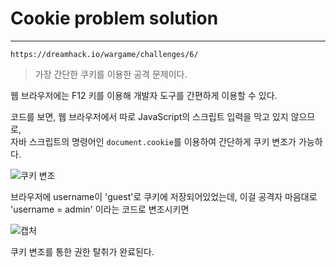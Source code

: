 # Cookie problem solution
---
`https://dreamhack.io/wargame/challenges/6/`

>가장 간단한 쿠키를 이용한 공격 문제이다.

웹 브라우저에는 F12 키를 이용해 개발자 도구를 간편하게 이용할 수 있다.

코드를 보면, 웹 브라우저에서 따로 JavaScript의 스크립트 입력을 막고 있지 않으므로,  
자바 스크립트의 명령어인 `document.cookie`를 이용하여 간단하게 쿠키 변조가 가능하다.

![쿠키 변조](https://user-images.githubusercontent.com/71700079/106289932-32601300-628d-11eb-9170-64a13b44f282.png)


브라우저에 username이 'guest'로 쿠키에 저장되어있었는데, 이걸 공격자 마음대로 'username = admin' 이라는 코드로 변조시키면

![캡처](https://user-images.githubusercontent.com/71700079/106295611-01cfa780-6294-11eb-8889-265ce3ef9321.PNG)

쿠키 변조를 통한 권한 탈취가 완료된다.
